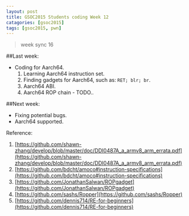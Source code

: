 ```yaml
---
layout: post
title: GSOC2015 Students coding Week 12
catagories: [gsoc2015]
tags: [gsoc2015, pwn]
---
```


> week sync 16

##Last week:

* Coding for Aarch64.
    1. Learning Aarch64 instruction set.
    2. Finding gadgets for Aarch64, such as: `RET; blr; br`.
    3. Aarch64 ABI.
    4. Aarch64 ROP chain - TODO..

##Next week:

* Fixing potential bugs.
* Aarch64 supported.


Reference:

1. [https://github.com/shawn-zhang/develop/blob/master/doc/DDI0487A_a_armv8_arm_errata.pdf](https://github.com/shawn-zhang/develop/blob/master/doc/DDI0487A_a_armv8_arm_errata.pdf)
2. [https://github.com/bdcht/amoco#instruction-specifications](https://github.com/bdcht/amoco#instruction-specifications) 
3. [https://github.com/JonathanSalwan/ROPgadget](https://github.com/JonathanSalwan/ROPgadget)
4. [https://github.com/sashs/Ropper](https://github.com/sashs/Ropper)
5. [https://github.com/dennis714/RE-for-beginners](https://github.com/dennis714/RE-for-beginners)
